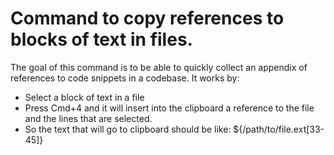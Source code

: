 # Command to copy references to blocks of text in files.

The goal of this command is to be able to quickly collect an appendix of references to code snippets in a codebase.
It works by:

- Select a block of text in a file
- Press Cmd+4 and it will insert into the clipboard a reference to the file and the lines that are selected.
- So the text that will go to clipboard should be like: <clipboard>${/path/to/file.ext[33-45]}</clipboard>
